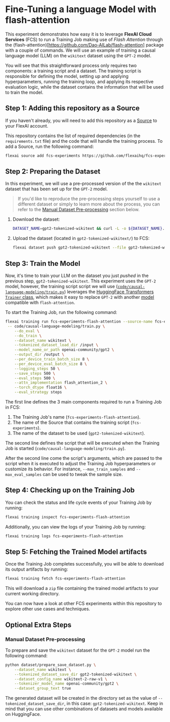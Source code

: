 # Fine-Tuning a language Model with flash-attention

This experiment demonstrates how easy it is to leverage **FlexAI Cloud Services** (FCS) to run a Training Job making use of _Flash Attention_ through the (flash-attention)[https://github.com/Dao-AILab/flash-attention] package with a couple of commands. We will use an example of training a causal language model (LLM) on the `wikitext` dataset using the `GPT-2` model.

You will see that this straightforward process only requires two components: a training script and a dataset. The training script is responsible for defining the model, setting up and applying hyperparameters, running the training loop, and applying its respective evaluation logic, while the dataset contains the information that will be used to train the model.

## Step 1: Adding this repository as a Source

If you haven't already, you will need to add this repository as a [Source](https://docs.flex.ai/quickstart/adding-sources) to your FlexAI account.

This repository contains the list of required dependencies (in the `requirements.txt` file) and the code that will handle the training process. To add a Source, run the following command:

```bash
flexai source add fcs-experiments https://github.com/flexaihq/fcs-experiments.git
```

## Step 2: Preparing the Dataset

In this experiment, we will use a pre-processed version of the the `wikitext` dataset that has been set up for the `GPT-2` model.

> If you'd like to reproduce the pre-processing steps yourself to use a different dataset or simply to learn more about the process, you can refer to the [Manual Dataset Pre-processing](#manual-dataset-pre-processing) section below.

1. Download the dataset:

    ```bash
    DATASET_NAME=gpt2-tokenized-wikitext && curl -L -o ${DATASET_NAME}.zip "https://bucket-docs-samples-99b3a05.s3.eu-west-1.amazonaws.com/${DATASET_NAME}.zip" && unzip ${DATASET_NAME}.zip && rm ${DATASET_NAME}.zip
    ```

1. Upload the dataset (located in `gpt2-tokenized-wikitext/`) to FCS:

    ```bash
    flexai dataset push gpt2-tokenized-wikitext --file gpt2-tokenized-wikitext
    ```

## Step 3: Train the Model

Now, it's time to train your LLM on the dataset you just _pushed_ in the previous step, `gpt2-tokenized-wikitext`. This experiment uses the `GPT-2` model, however, the training script script we will use ([`code/causal-language-modeling/train.py`](../../code/causal-language-modeling/train.py)) leverages the [HuggingFace Transformers `Trainer` class](https://huggingface.co/docs/transformers/en/trainer), which makes it easy to replace `GPT-2` with another [model](https://huggingface.co/docs/text-generation-inference/en/conceptual/flash_attention) compatible with `flash-attention`.

To start the Training Job, run the following command:

```bash
flexai training run fcs-experiments-flash-attention --source-name fcs-experiments --dataset gpt2-tokenized-wikitext \
 -- code/causal-language-modeling/train.py \
    --do_eval \
    --do_train \
    --dataset_name wikitext \
    --tokenized_dataset_load_dir /input \
    --model_name_or_path openai-community/gpt2 \
    --output_dir /output \
    --per_device_train_batch_size 8 \
    --per_device_eval_batch_size 8 \
    --logging_steps 50 \
    --save_steps 500 \
    --eval_steps 500 \
    --attn_implementation flash_attention_2 \
    --torch_dtype float16 \
    --eval_strategy steps
```

The first line defines the 3 main components required to run a Training Job in FCS:

1. The Training Job's name (`fcs-experiments-flash-attention`).
1. The name of the Source that contains the training script (`fcs-experiments`).
1. The name of the dataset to be used (`gpt2-tokenized-wikitext`).

The second line defines the script that will be executed when the Training Job is started (`code/causal-language-modeling/train.py`).

After the second line come the script's arguments, which are passed to the script when it is executed to adjust the Training Job hyperparameters or customize its behavior. For instance, `--max_train_samples` and `--max_eval_samples` can be used to tweak the sample size.

## Step 4: Checking up on the Training Job

You can check the status and life cycle events of your Training Job by running:

```bash
flexai training inspect fcs-experiments-flash-attention
```

Additionally, you can view the logs of your Training Job by running:

```bash
flexai training logs fcs-experiments-flash-attention
```

## Step 5: Fetching the Trained Model artifacts

Once the Training Job completes successfully, you will be able to download its output artifacts by running:

```bash
flexai training fetch fcs-experiments-flash-attention
```

This will download a `zip` file containing the trained model artifacts to your current working directory.

You can now have a look at other FCS experiments within this repository to explore other use cases and techniques.

## Optional Extra Steps

### Manual Dataset Pre-processing

To prepare and save the `wikitext` dataset for the `GPT-2` model run the following command:

```bash
python dataset/prepare_save_dataset.py \
    --dataset_name wikitext \
    --tokenized_dataset_save_dir gpt2-tokenized-wikitext \
    --dataset_config_name wikitext-2-raw-v1 \
    --tokenizer_model_name openai-community/gpt2 \
    --dataset_group_text true
```

The generated dataset will be created in the directory set as the value of `--tokenized_dataset_save_dir`, in this case: `gpt2-tokenized-wikitext`.
Keep in mind that you can use other combinations of datasets and models available on HuggingFace.
